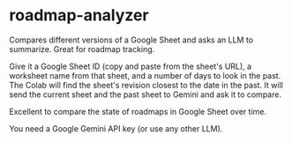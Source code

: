 # roadmap-analyzer
Compares different versions of a Google Sheet and asks an LLM to summarize. Great for roadmap tracking.

Give it a Google Sheet ID (copy and paste from the sheet's URL), a worksheet name from that sheet, and a number of days to look in the past.
The Colab will find the sheet's revision closest to the date in the past.
It will send the current sheet and the past sheet to Gemini and ask it to compare.

Excellent to compare the state of roadmaps in Google Sheet over time.

You need a Google Gemini API key (or use any other LLM).
